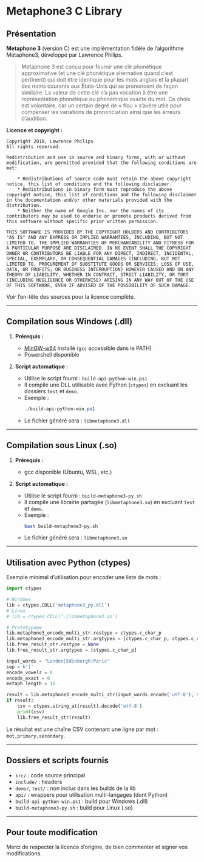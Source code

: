 # Metaphone3 C Library

## Présentation

**Metaphone 3** (version C) est une implémentation fidèle de l’algorithme Metaphone3, développé par Lawrence Philips.

> Metaphone 3 est conçu pour fournir une clé phonétique approximative (et une clé phonétique alternative quand c’est pertinent) qui doit être identique pour les mots anglais et la plupart des noms courants aux États-Unis qui se prononcent de façon similaire. La valeur de cette clé n’a pas vocation à être une représentation phonétique ou phonémique exacte du mot. Ce choix est volontaire, car un certain degré de « flou » s’avère utile pour compenser les variations de prononciation ainsi que les erreurs d’audition.

**Licence et copyright :**

```text
Copyright 2010, Lawrence Philips
All rights reserved.

Redistribution and use in source and binary forms, with or without
modification, are permitted provided that the following conditions are
met:

    * Redistributions of source code must retain the above copyright
notice, this list of conditions and the following disclaimer.
    * Redistributions in binary form must reproduce the above
copyright notice, this list of conditions and the following disclaimer
in the documentation and/or other materials provided with the
distribution.
    * Neither the name of Google Inc. nor the names of its
contributors may be used to endorse or promote products derived from
this software without specific prior written permission.

THIS SOFTWARE IS PROVIDED BY THE COPYRIGHT HOLDERS AND CONTRIBUTORS
"AS IS" AND ANY EXPRESS OR IMPLIED WARRANTIES, INCLUDING, BUT NOT
LIMITED TO, THE IMPLIED WARRANTIES OF MERCHANTABILITY AND FITNESS FOR
A PARTICULAR PURPOSE ARE DISCLAIMED. IN NO EVENT SHALL THE COPYRIGHT
OWNER OR CONTRIBUTORS BE LIABLE FOR ANY DIRECT, INDIRECT, INCIDENTAL,
SPECIAL, EXEMPLARY, OR CONSEQUENTIAL DAMAGES (INCLUDING, BUT NOT
LIMITED TO, PROCUREMENT OF SUBSTITUTE GOODS OR SERVICES; LOSS OF USE,
DATA, OR PROFITS; OR BUSINESS INTERRUPTION) HOWEVER CAUSED AND ON ANY
THEORY OF LIABILITY, WHETHER IN CONTRACT, STRICT LIABILITY, OR TORT
(INCLUDING NEGLIGENCE OR OTHERWISE) ARISING IN ANY WAY OUT OF THE USE
OF THIS SOFTWARE, EVEN IF ADVISED OF THE POSSIBILITY OF SUCH DAMAGE.
```

Voir l’en-tête des sources pour la licence complète.

---

## Compilation sous Windows (.dll)

1. **Prérequis :**

   - [MinGW-w64](http://mingw-w64.org) installé (`gcc` accessible dans le PATH)
   - Powershell disponible

2. **Script automatique :**
   - Utilise le script fourni : `build-api-python-win.ps1`
   - Il compile une DLL utilisable avec Python (`ctypes`) en excluant les dossiers `test` et `demo`.
   - Exemple :
     ```powershell
     ./build-api-python-win.ps1
     ```
   - Le fichier généré sera : `libmetaphone3.dll`

---

## Compilation sous Linux (.so)

1. **Prérequis :**

   - gcc disponible (Ubuntu, WSL, etc.)

2. **Script automatique :**
   - Utilise le script fourni : `build-metaphone3-py.sh`
   - Il compile une librairie partagée (`libmetaphone3.so`) en excluant `test` et `demo`.
   - Exemple :
     ```bash
     bash build-metaphone3-py.sh
     ```
   - Le fichier généré sera : `libmetaphone3.so`

---

## Utilisation avec Python (ctypes)

Exemple minimal d’utilisation pour encoder une liste de mots :

```python
import ctypes

# Windows
lib = ctypes.CDLL('metaphone3_py.dll')
# Linux
# lib = ctypes.CDLL('./libmetaphone3.so')

# Prototypage
lib.metaphone3_encode_multi_str.restype = ctypes.c_char_p
lib.metaphone3_encode_multi_str.argtypes = [ctypes.c_char_p, ctypes.c_char, ctypes.c_int, ctypes.c_int, ctypes.c_int]
lib.free_result_str.restype = None
lib.free_result_str.argtypes = [ctypes.c_char_p]

input_words = "London|Edinburgh|Paris"
sep = b'|'
encode_vowels = 0
encode_exact = 0
metaph_length = 16

result = lib.metaphone3_encode_multi_str(input_words.encode('utf-8'), sep[0], encode_vowels, encode_exact, metaph_length)
if result:
    csv = ctypes.string_at(result).decode('utf-8')
    print(csv)
    lib.free_result_str(result)
```

Le résultat est une chaîne CSV contenant une ligne par mot : `mot,primary,secondary`.

---

## Dossiers et scripts fournis

- `src/` : code source principal
- `include/` : headers
- `demo/`, `test/` : non inclus dans les builds de la lib
- `api/` : wrappers pour utilisation multi-langages (dont Python)
- `build-api-python-win.ps1` : build pour Windows (.dll)
- `build-metaphone3-py.sh` : build pour Linux (.so)

---

## Pour toute modification

Merci de respecter la licence d’origine, de bien commenter et signer vos modifications.
